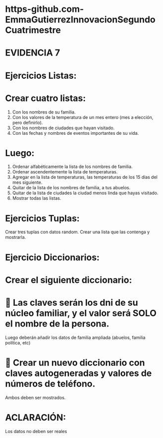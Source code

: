 # https-github.com-EmmaGutierrezInnovacionSegundoCuatrimestre
#                           EVIDENCIA 7
#     Ejercicios Listas:
#  Crear cuatro listas:
1. Con los nombres de su familia.
2. Con los valores de la temperatura de un mes entero (mes a elección, pero definirlo).
3. Con los nombres de ciudades que hayan visitado.
4. Con las fechas y nombres de eventos importantes de su vida.
#  Luego:
1. Ordenar alfabéticamente la lista de los nombres de familia.
2. Ordenar ascendentemente la lista de temperaturas.
3. Agregar en la lista de temperaturas, las temperaturas de los 15 días del mes siguiente.
4. Quitar de la lista de los nombres de familia, a tus abuelos.
5. Quitar de la lista de ciudades la ciudad menos linda que hayas visitado.
6. Mostrar todas las listas.
#  Ejercicios Tuplas:
Crear tres tuplas con datos random. 
Crear una lista que las contenga y mostrarla.
#  Ejercicio Diccionarios:
# Crear el siguiente diccionario:
#  Las claves serán los dni de su núcleo familiar, y el valor será SOLO el nombre de la persona.
Luego deberán añadir los datos de familia ampliada (abuelos, familia política, etc)

#  Crear un nuevo diccionario con claves autogeneradas y valores de números de teléfono.
Ambos deben ser mostrados.

# ACLARACIÓN:
Los datos no deben ser reales
